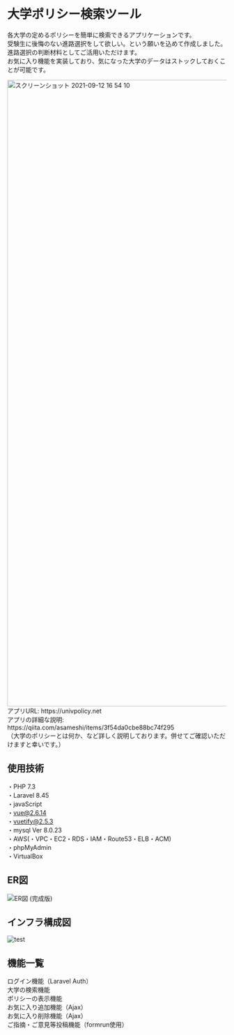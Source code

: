 # 大学ポリシー検索ツール
各大学の定めるポリシーを簡単に検索できるアプリケーションです。<br>
受験生に後悔のない進路選択をして欲しい。という願いを込めて作成しました。<br>
進路選択の判断材料としてご活用いただけます。<br>
お気に入り機能を実装しており、気になった大学のデータはストックしておくことが可能です。


<img width="1440" alt="スクリーンショット 2021-09-12 16 54 10" src="https://user-images.githubusercontent.com/77914934/132985974-ba06489f-e3f6-4233-a9ae-b923f6976748.png">
アプリURL:  https://univpolicy.net<br>
アプリの詳細な説明: https://qiita.com/asameshi/items/3f54da0cbe88bc74f295<br>
（大学のポリシーとは何か、など詳しく説明しております。併せてご確認いただけますと幸いです。）

## 使用技術

・PHP 7.3<br>
・Laravel 8.45<br>
・javaScript<br>
・vue@2.6.14<br>
・vuetify@2.5.3<br>
・mysql Ver 8.0.23<br>
・AWS(・VPC・EC2・RDS・IAM・Route53・ELB・ACM)<br>
・phpMyAdmin<br>
・VirtualBox<br>

## ER図
![ER図 (完成版)](https://user-images.githubusercontent.com/77914934/132987082-df4127d0-e467-417d-945a-862b7905ed82.png)

## インフラ構成図
![test](https://user-images.githubusercontent.com/77914934/132987843-463caa16-cb6b-460f-a6d4-94caef101fad.png)

## 機能一覧
ログイン機能（Laravel Auth）<br>
大学の検索機能<br>
ポリシーの表示機能<br>
お気に入り追加機能（Ajax）<br>
お気に入り削除機能（Ajax）<br>
ご指摘・ご意見等投稿機能（formrun使用）<br>

